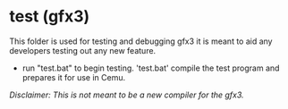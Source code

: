 # test (gfx3)

This folder is used for testing and debugging gfx3 it is meant to aid any developers testing out any new feature.

* run "test.bat" to begin testing.
'test.bat' compile the test program and prepares it for use in Cemu.

_Disclaimer: This is not meant to be a new compiler for the gfx3._